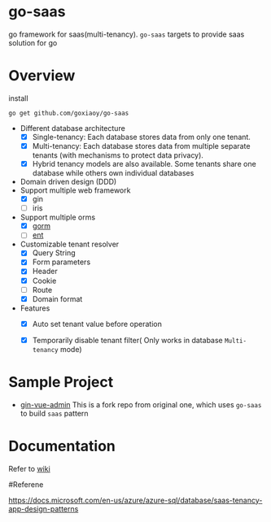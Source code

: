 # go-saas
go framework for saas(multi-tenancy). `go-saas` targets to provide saas solution for go

# Overview

install

```
go get github.com/goxiaoy/go-saas
```

* Different database architecture
  * [x] Single-tenancy:  Each database stores data from only one tenant.
  * [x] Multi-tenancy:  Each database stores data from multiple separate tenants (with mechanisms to protect data privacy).
  * [x] Hybrid tenancy models are also available. Some tenants share one database while others own individual databases
* Domain driven design (DDD)
* Support multiple web framework
    * [x] gin
    * [ ] iris
* Support multiple orms
    * [x] [gorm](https://github.com/go-gorm/gorm)
    * [ ] [ent](https://github.com/ent/ent)
* Customizable tenant resolver
    * [x] Query String
    * [x] Form parameters
    * [x] Header
    * [x] Cookie
    * [ ] Route
    * [x] Domain format
  
* Features
    * [x] Auto set tenant value before operation
    * [x] Temporarily disable tenant filter( Only works in database `Multi-tenancy` mode)
    
    
# Sample Project

 * [gin-vue-admin](https://github.com/Goxiaoy/gin-vue-admin) This is a fork repo from original one, which uses `go-saas` to build `saas` pattern
 
# Documentation
 Refer to [wiki](https://github.com/Goxiaoy/go-saas/wiki)


#Referene

https://docs.microsoft.com/en-us/azure/azure-sql/database/saas-tenancy-app-design-patterns
